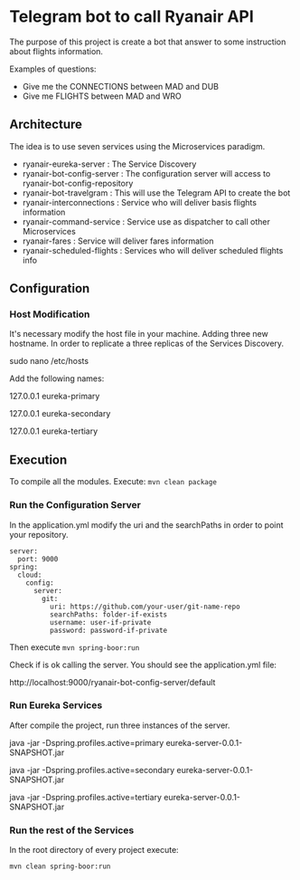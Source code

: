 # Telegram bot to call Ryanair API

The purpose of this project is create a bot that answer to some instruction about flights information. 

Examples of questions:
- Give me the CONNECTIONS between MAD and DUB
- Give me FLIGHTS between MAD and WRO

## Architecture
The idea is to use seven services using the Microservices paradigm.

- ryanair-eureka-server       : The Service Discovery
- ryanair-bot-config-server   : The configuration server will access to ryanair-bot-config-repository
- ryanair-bot-travelgram      : This will use the Telegram API to create the bot
- ryanair-interconnections    : Service who will deliver basis flights information
- ryanair-command-service     : Service use as dispatcher to call other Microservices
- ryanair-fares               : Service will deliver fares information
- ryanair-scheduled-flights   : Services who will deliver scheduled flights info

## Configuration

### Host Modification
It's necessary modify the host file in your machine. Adding three new hostname. In order to replicate a three replicas of the Services Discovery.

sudo nano /etc/hosts

Add the following names:


127.0.0.1       eureka-primary

127.0.0.1       eureka-secondary

127.0.0.1       eureka-tertiary

## Execution

To compile all the modules. Execute: `mvn clean package`


### Run the Configuration Server
In the application.yml modify the uri and the searchPaths in order to point your repository.

```
server:
  port: 9000
spring:
  cloud:
    config:
      server:
        git:
          uri: https://github.com/your-user/git-name-repo
          searchPaths: folder-if-exists
          username: user-if-private
          password: password-if-private
```


Then execute `mvn spring-boor:run`

Check if is ok calling the server. You should see the application.yml file:

http://localhost:9000/ryanair-bot-config-server/default


### Run Eureka Services
After compile the project, run three instances of the server.

java -jar -Dspring.profiles.active=primary eureka-server-0.0.1-SNAPSHOT.jar

java -jar -Dspring.profiles.active=secondary eureka-server-0.0.1-SNAPSHOT.jar

java -jar -Dspring.profiles.active=tertiary eureka-server-0.0.1-SNAPSHOT.jar


### Run the rest of the Services
In the root directory of every project execute:

`mvn clean spring-boor:run`
